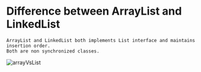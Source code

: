 # Difference between ArrayList and LinkedList

```
ArrayList and LinkedList both implements List interface and maintains insertion order. 
Both are non synchronized classes.
```
![arrayVsList](https://user-images.githubusercontent.com/37740006/74117554-3d381880-4be2-11ea-80f1-6fbe6bc5fc38.png)
